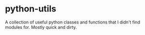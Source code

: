 # python-utils
A collection of useful python classes and functions that I didn't find modules for. Mostly quick and dirty.
